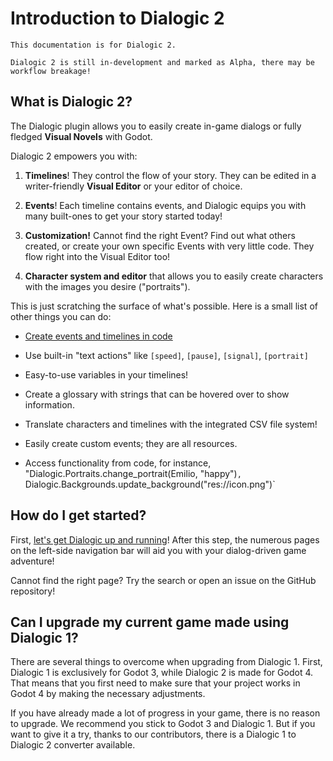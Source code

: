 
# Introduction to Dialogic 2

```admonish info
This documentation is for Dialogic 2. 

Dialogic 2 is still in-development and marked as Alpha, there may be workflow breakage!
```

## What is Dialogic 2?

The Dialogic plugin allows you to easily create in-game dialogs or fully fledged **Visual Novels** with Godot. 

Dialogic 2 empowers you with:

1. **Timelines**! They control the flow of your story. They can be edited in a writer-friendly **Visual Editor** or your editor of choice.
   
2. **Events**! Each timeline contains events, and Dialogic equips you with many built-ones to get your story started today!

3. **Customization!** Cannot find the right Event? Find out what others created, or create your own specific Events with very little code. They flow right into the Visual Editor too!

4. **Character system and editor** that allows you to easily create characters with the images you desire ("portraits").

This is just scratching the surface of what's possible. 
Here is a small list of other things you can do:


- [Create events and timelines in code](/documentation/creating-timelines-in-code)

- Use built-in "text actions" like `[speed]`, `[pause]`, `[signal]`, `[portrait]`

- Easy-to-use variables in your timelines!

- Create a glossary with strings that can be hovered over to show information.

- Translate characters and timelines with the integrated CSV file system!

- Easily create custom events; they are all resources.

- Access functionality from code, for instance, "Dialogic.Portraits.change_portrait(Emilio, "happy")`, `Dialogic.Backgrounds.update_background("res://icon.png")`

## How do I get started?

First, [let's get Dialogic up and running](getting-started)! After this step, the numerous pages on the left-side navigation bar will aid you with your dialog-driven game adventure! 

Cannot find the right page? Try the search or open an issue on the GitHub repository!

## Can I upgrade my current game made using Dialogic 1?

There are several things to overcome when upgrading from Dialogic 1. First, Dialogic 1 is exclusively for Godot 3, while Dialogic 2 is made for Godot 4. That means that you first need to make sure that your project works in Godot 4 by making the necessary adjustments.

If you have already made a lot of progress in your game, there is no reason to upgrade. We recommend you stick to Godot 3 and Dialogic 1. But if you want to give it a try, thanks to our contributors, there is a Dialogic 1 to Dialogic 2 converter available.
